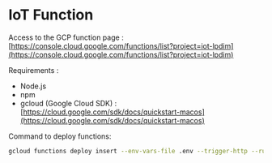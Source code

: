 # IoT Function

Access to the GCP function page :
[https://console.cloud.google.com/functions/list?project=iot-lpdim](https://console.cloud.google.com/functions/list?project=iot-lpdim)

Requirements :
- Node.js
- npm
- gcloud (Google Cloud SDK) : [https://cloud.google.com/sdk/docs/quickstart-macos](https://cloud.google.com/sdk/docs/quickstart-macos)

Command to deploy functions:
```bash
gcloud functions deploy insert --env-vars-file .env --trigger-http --runtime nodejs16 --allow-unauthenticated --entry-point=insert
```

